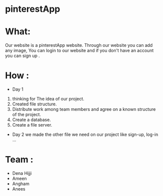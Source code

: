 # pinterestApp

# What:
   Our website is a pinterestApp website. Through our website you can add any image, You can login to our website and if you don't have an account you can sign up .

# How :
  * Day 1
  1. thinking for The idea of our project.
  2. Created file structure.
  3. Distribute work among team members and agree on a known structure of the project.
  4. Create a database.
  5. Create a file server.

  * Day 2
  we made the other file we need on our project like sign-up, log-in ...

# Team :
* Dena Hijji
* Ameen
* Angham
* Anees